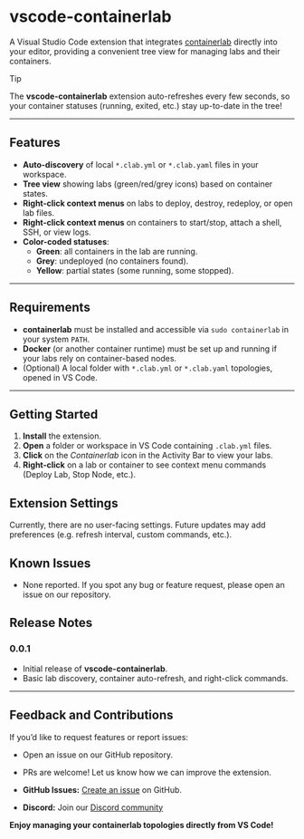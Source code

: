 # vscode-containerlab

A Visual Studio Code extension that integrates [containerlab](https://containerlab.dev/) directly into your editor, providing a convenient tree view for managing labs and their containers.

> [!TIP]  
> The **vscode-containerlab** extension auto-refreshes every few seconds, so your container statuses (running, exited, etc.) stay up-to-date in the tree!

---

## Features

- **Auto-discovery** of local `*.clab.yml` or `*.clab.yaml` files in your workspace.
- **Tree view** showing labs (green/red/grey icons) based on container states.
- **Right-click context menus** on labs to deploy, destroy, redeploy, or open lab files.
- **Right-click context menus** on containers to start/stop, attach a shell, SSH, or view logs.
- **Color-coded statuses**:
  - **Green**: all containers in the lab are running.
  - **Grey**: undeployed (no containers found).
  - **Yellow**: partial states (some running, some stopped).


---

## Requirements

- **containerlab** must be installed and accessible via `sudo containerlab` in your system `PATH`.
- **Docker** (or another container runtime) must be set up and running if your labs rely on container-based nodes.
- (Optional) A local folder with `*.clab.yml` or `*.clab.yaml` topologies, opened in VS Code.

---

## Getting Started

1. **Install** the extension.
2. **Open** a folder or workspace in VS Code containing `.clab.yml` files.
3. **Click** on the _Containerlab_ icon in the Activity Bar to view your labs.
4. **Right-click** on a lab or container to see context menu commands (Deploy Lab, Stop Node, etc.).



## Extension Settings

Currently, there are no user-facing settings. Future updates may add preferences (e.g. refresh interval, custom commands, etc.).


## Known Issues

- None reported. If you spot any bug or feature request, please open an issue on our repository.



## Release Notes

### 0.0.1

- Initial release of **vscode-containerlab**.  
- Basic lab discovery, container auto-refresh, and right-click commands.

---

## Feedback and Contributions

If you’d like to request features or report issues:
- Open an issue on our GitHub repository.
- PRs are welcome! Let us know how we can improve the extension.

- **GitHub Issues:** [Create an issue](https://github.com/srl-labs/vscode-containerlab/issues) on GitHub.
- **Discord:** Join our [Discord community](https://discord.gg/vAyddtaEV9)

**Enjoy managing your containerlab topologies directly from VS Code!**
